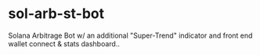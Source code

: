 # sol-arb-st-bot
Solana Arbitrage Bot w/ an additional "Super-Trend" indicator and front end wallet connect &amp; stats dashboard..
